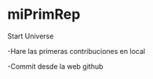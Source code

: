 # miPrimRep
Start Universe

-Hare las primeras contribuciones en local

-Commit desde la web github
